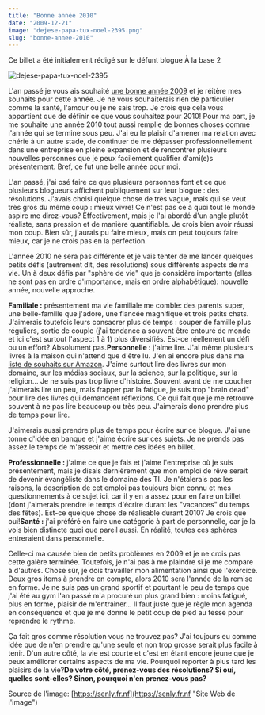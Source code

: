 ```yaml
---
title: "Bonne année 2010"
date: "2009-12-21"
image: "dejese-papa-tux-noel-2395.png"
slug: "bonne-annee-2010"
---
```


Ce billet a été initialement rédigé sur le défunt blogue À la base 2

![](images/dejese-papa-tux-noel-2395.png "dejese-papa-tux-noel-2395")

L'an passé je vous ais souhaité [une bonne année 2009](https://fred.dev/bonne-annee-2009/ "Billet de ma bonne année 2009") et je réitère mes souhaits pour cette année. Je ne vous souhaiterais rien de particulier comme la santé, l'amour ou je ne sais trop. Je crois que cela vous appartient que de définir ce que vous souhaitez pour 2010! Pour ma part, je me souhaite une année 2010 tout aussi remplie de bonnes choses comme l'année qui se termine sous peu. J'ai eu le plaisir d'amener ma relation avec chérie à un autre stade, de continuer de me dépasser professionnellement dans une entreprise en pleine expansion et de rencontrer plusieurs nouvelles personnes que je peux facilement qualifier d'ami(e)s présentement. Bref, ce fut une belle année pour moi.

L'an passé, j'ai osé faire ce que plusieurs personnes font et ce que plusieurs blogueurs affichent publiquement sur leur blogue : des résolutions. J'avais choisi quelque chose de très vague, mais qui se veut très gros du même coup : mieux vivre! Ce n'est pas ce à quoi tout le monde aspire me direz-vous? Effectivement, mais je l'ai abordé d'un angle plutôt réaliste, sans pression et de manière quantifiable. Je crois bien avoir réussi mon coup. Bien sûr, j'aurais pu faire mieux, mais on peut toujours faire mieux, car je ne crois pas en la perfection.

L'année 2010 ne sera pas différente et je vais tenter de me lancer quelques petits défis (autrement dit, des résolutions) sous différents aspects de ma vie. Un à deux défis par "sphère de vie" que je considère importante (elles ne sont pas en ordre d'importance, mais en ordre alphabétique): nouvelle année, nouvelle approche.

**Familiale :** présentement ma vie familiale me comble: des parents super, une belle-famille que j'adore, une fiancée magnifique et trois petits chats. J'aimerais toutefois leurs consacrer plus de temps : souper de famille plus réguliers, sortie de couple (j'ai tendance a souvent être entouré de monde et ici c'est surtout l'aspect 1 à 1) plus diversifiés. Est-ce réellement un défi ou un effort? Absolument pas.**Personnelle :** j'aime lire. J'ai même plusieurs livres à la maison qui n'attend que d'être lu. J'en ai encore plus dans ma [liste de souhaits sur Amazon](https://www.amazon.com/registry/wishlist/V0IAZX8FQLSI "Ma liste de souhaits sur Amazon"). J'aime surtout lire des livres sur mon domaine, sur les médias sociaux, sur la science, sur la politique, sur la religion... Je ne suis pas trop livre d'histoire. Souvent avant de me coucher j'aimerais lire un peu, mais frapper par la fatigue, je suis trop "brain dead" pour lire des livres qui demandent réflexions. Ce qui fait que je me retrouve souvent à ne pas lire beaucoup ou très peu. J'aimerais donc prendre plus de temps pour lire.

J'aimerais aussi prendre plus de temps pour écrire sur ce blogue. J'ai une tonne d'idée en banque et j'aime écrire sur ces sujets. Je ne prends pas assez le temps de m'asseoir et mettre ces idées en billet.

**Professionnelle :** j'aime ce que je fais et j'aime l'entreprise où je suis présentement, mais je disais dernièrement que mon emploi de rêve serait de devenir évangéliste dans le domaine des TI. Je n'étalerais pas les raisons, la description de cet emploi pas toujours bien connu et mes questionnements à ce sujet ici, car il y en a assez pour en faire un billet (dont j'aimerais prendre le temps d'écrire durant les "vacances" du temps des fêtes). Est-ce quelque chose de réalisable durant 2010? Je crois que oui!**Santé :** j'ai préféré en faire une catégorie à part de personnelle, car je la vois bien distincte quoi que pareil aussi. En réalité, toutes ces sphères entreraient dans personnelle.

Celle-ci ma causée bien de petits problèmes en 2009 et je ne crois pas cette galère terminée. Toutefois, je n'ai pas à me plaindre si je me compare à d'autres. Chose sûr, je dois travailler mon alimentation ainsi que l'exercice. Deux gros items à prendre en compte, alors 2010 sera l'année de la remise en forme. Je ne suis pas un grand sportif et pourtant le peu de temps que j'ai été au gym l'an passé m'a procuré un plus grand bien : moins fatigué, plus en forme, plaisir de m'entrainer... Il faut juste que je règle mon agenda en conséquence et que je me donne le petit coup de pied au fesse pour reprendre le rythme.

Ça fait gros comme résolution vous ne trouvez pas? J'ai toujours eu comme idée que de n'en prendre qu'une seule et non trop grosse serait plus facile à tenir. D'un autre côté, la vie est courte et c'est en étant encore jeune que je peux améliorer certains aspects de ma vie. Pourquoi reporter à plus tard les plaisirs de la vie?**De votre côté, prenez-vous des résolutions? Si oui, quelles sont-elles? Sinon, pourquoi n'en prenez-vous pas?**  

Source de l'image: [https://senly.fr.nf](https://senly.fr.nf "Site Web de l'image")
